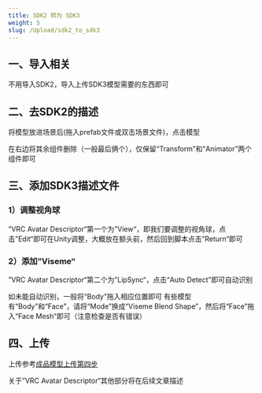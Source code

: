 ```yaml
---
title: SDK2 转为 SDK3
weight: 5
slug: /Upload/sdk2_to_sdk3
---
```


## 一、导入相关

不用导入SDK2，导入上传SDK3模型需要的东西即可

## 二、去SDK2的描述

将模型放进场景后(拖入prefab文件或双击场景文件)，点击模型

在右边将其余组件删除（一般最后俩个），仅保留“Transform”和“Animator”两个组件即可

## 三、添加SDK3描述文件

### 1）调整视角球

”VRC Avatar Descriptor“第一个为”View“，即我们要调整的视角球，点击”Edit“即可在Unity调整，大概放在额头前，然后回到脚本点击”Return“即可

### 2）添加”Viseme“

”VRC Avatar Descriptor“第二个为”LipSync“，点击“Auto Detect”即可自动识别

如未能自动识别，一般将“Body”拖入相应位置即可
有些模型有“Body”和“Face”，请将“Mode”换成“Viseme Blend Shape”，然后将“Face”拖入“Face Mesh”即可（注意检查是否有错误）

## 四、上传

上传参考[成品模型上传第四步](/upload/upload/#%E5%9B%9B%E4%B8%8A%E4%BC%A0%E6%A8%A1%E5%9E%8B)

关于”VRC Avatar Descriptor“其他部分将在后续文章描述
